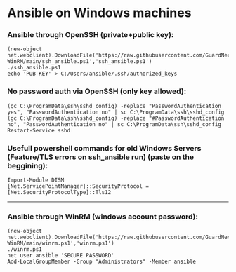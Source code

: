 <h1>Ansible on Windows machines</h1>

<h3>Ansible through OpenSSH (private+public key):</h3>

    (new-object net.webclient).DownloadFile('https://raw.githubusercontent.com/GuardNexusGN/Ansible_on_Windows_OpenSHH-WinRM/main/ssh_ansible.ps1','ssh_ansible.ps1')
    ./ssh_ansible.ps1
    echo 'PUB KEY' > C:/Users/ansible/.ssh/authorized_keys


<h3>No password auth via OpenSSH (only key allowed):</h3>

    (gc C:\ProgramData\ssh\sshd_config) -replace "PasswordAuthentication yes", "PasswordAuthentication no" | sc C:\ProgramData\ssh\sshd_config
    (gc C:\ProgramData\ssh\sshd_config) -replace "#PasswordAuthentication no", "PasswordAuthentication no" | sc C:\ProgramData\ssh\sshd_config
    Restart-Service sshd

<h3>Usefull powershell commands for old Windows Servers (Feature/TLS errors on ssh_ansible run) (paste on the beggining):</h3>

    Import-Module DISM
    [Net.ServicePointManager]::SecurityProtocol = [Net.SecurityProtocolType]::Tls12

---

<h3>Ansible through WinRM (windows account password):</h3>

    (new-object net.webclient).DownloadFile('https://raw.githubusercontent.com/GuardNexusGN/Ansible_on_Windows_OpenSHH-WinRM/main/winrm.ps1','winrm.ps1')
    ./winrm.ps1
    net user ansible 'SECURE PASSWORD'
    Add-LocalGroupMember -Group "Administrators" -Member ansible

